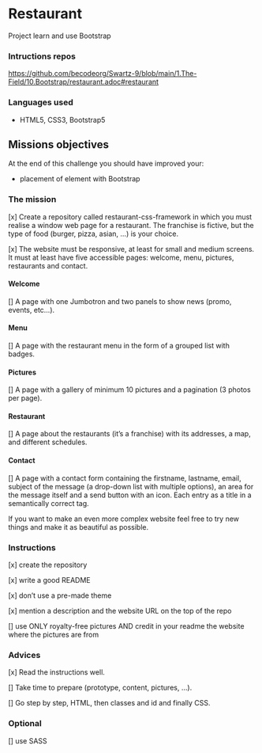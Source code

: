 # Restaurant
Project learn and use Bootstrap
### Intructions repos
https://github.com/becodeorg/Swartz-9/blob/main/1.The-Field/10.Bootstrap/restaurant.adoc#restaurant
### Languages used
- HTML5, CSS3, Bootstrap5
## Missions objectives
At the end of this challenge you should have improved your:

- placement of element with Bootstrap

### The mission
[x] Create a repository called restaurant-css-framework in which you must realise a window web page for a restaurant. The franchise is fictive, but the type of food (burger, pizza, asian, …​) is your choice.

[x] The website must be responsive, at least for small and medium screens. It must at least have five accessible pages: welcome, menu, pictures, restaurants and contact.

#### Welcome
[] A page with one Jumbotron and two panels to show news (promo, events, etc…​).

#### Menu
[] A page with the restaurant menu in the form of a grouped list with badges.

#### Pictures
[]  A page with a gallery of minimum 10 pictures and a pagination (3 photos per page).  

#### Restaurant
[] A page about the restaurants (it’s a franchise) with its addresses, a map, and different schedules.

#### Contact
[] A page with a contact form containing the firstname, lastname, email, subject of the message (a drop-down list with multiple options), an area for the message itself and a send button with an icon. Each entry as a title in a semantically correct tag.

If you want to make an even more complex website feel free to try new things and make it as beautiful as possible.

### Instructions
[x] create the repository

[x] write a good README

[x] don’t use a pre-made theme

[x] mention a description and the website URL on the top of the repo

[] use ONLY royalty-free pictures AND credit in your readme the website where the pictures are from

### Advices
[x] Read the instructions well.

[] Take time to prepare (prototype, content, pictures, …​).

[] Go step by step, HTML, then classes and id and finally CSS.

### Optional
[] use SASS